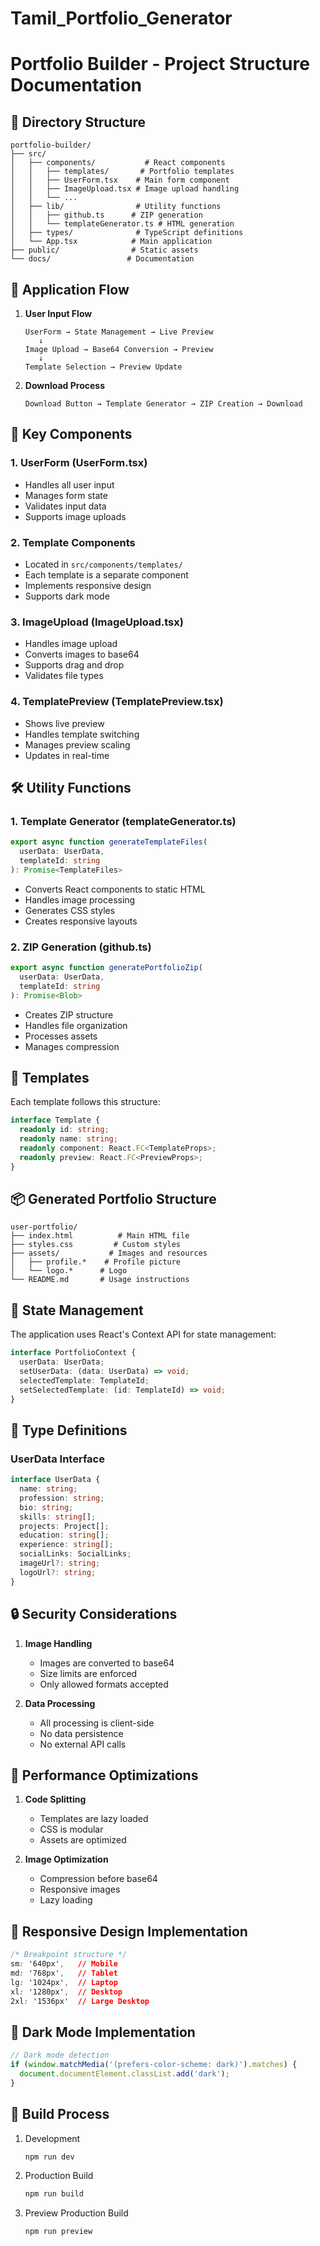 # Tamil_Portfolio_Generator
# Portfolio Builder - Project Structure Documentation

## 📁 Directory Structure

```
portfolio-builder/
├── src/
│   ├── components/           # React components
│   │   ├── templates/       # Portfolio templates
│   │   ├── UserForm.tsx    # Main form component
│   │   ├── ImageUpload.tsx # Image upload handling
│   │   └── ...
│   ├── lib/                # Utility functions
│   │   ├── github.ts      # ZIP generation
│   │   └── templateGenerator.ts # HTML generation
│   ├── types/              # TypeScript definitions
│   └── App.tsx            # Main application
├── public/                # Static assets
└── docs/                 # Documentation
```

## 🔄 Application Flow

1. **User Input Flow**
   ```
   UserForm → State Management → Live Preview
      ↓
   Image Upload → Base64 Conversion → Preview
      ↓
   Template Selection → Preview Update
   ```

2. **Download Process**
   ```
   Download Button → Template Generator → ZIP Creation → Download
   ```

## 🧩 Key Components

### 1. UserForm (UserForm.tsx)
- Handles all user input
- Manages form state
- Validates input data
- Supports image uploads

### 2. Template Components
- Located in `src/components/templates/`
- Each template is a separate component
- Implements responsive design
- Supports dark mode

### 3. ImageUpload (ImageUpload.tsx)
- Handles image upload
- Converts images to base64
- Supports drag and drop
- Validates file types

### 4. TemplatePreview (TemplatePreview.tsx)
- Shows live preview
- Handles template switching
- Manages preview scaling
- Updates in real-time

## 🛠️ Utility Functions

### 1. Template Generator (templateGenerator.ts)
```typescript
export async function generateTemplateFiles(
  userData: UserData,
  templateId: string
): Promise<TemplateFiles>
```
- Converts React components to static HTML
- Handles image processing
- Generates CSS styles
- Creates responsive layouts

### 2. ZIP Generation (github.ts)
```typescript
export async function generatePortfolioZip(
  userData: UserData,
  templateId: string
): Promise<Blob>
```
- Creates ZIP structure
- Handles file organization
- Processes assets
- Manages compression

## 🎨 Templates

Each template follows this structure:
```typescript
interface Template {
  readonly id: string;
  readonly name: string;
  readonly component: React.FC<TemplateProps>;
  readonly preview: React.FC<PreviewProps>;
}
```

## 📦 Generated Portfolio Structure

```
user-portfolio/
├── index.html          # Main HTML file
├── styles.css         # Custom styles
├── assets/           # Images and resources
│   ├── profile.*    # Profile picture
│   └── logo.*      # Logo
└── README.md       # Usage instructions
```

## 🔄 State Management

The application uses React's Context API for state management:
```typescript
interface PortfolioContext {
  userData: UserData;
  setUserData: (data: UserData) => void;
  selectedTemplate: TemplateId;
  setSelectedTemplate: (id: TemplateId) => void;
}
```

## 🎯 Type Definitions

### UserData Interface
```typescript
interface UserData {
  name: string;
  profession: string;
  bio: string;
  skills: string[];
  projects: Project[];
  education: string[];
  experience: string[];
  socialLinks: SocialLinks;
  imageUrl?: string;
  logoUrl?: string;
}
```

## 🔒 Security Considerations

1. **Image Handling**
   - Images are converted to base64
   - Size limits are enforced
   - Only allowed formats accepted

2. **Data Processing**
   - All processing is client-side
   - No data persistence
   - No external API calls

## 🚀 Performance Optimizations

1. **Code Splitting**
   - Templates are lazy loaded
   - CSS is modular
   - Assets are optimized

2. **Image Optimization**
   - Compression before base64
   - Responsive images
   - Lazy loading

## 📱 Responsive Design Implementation

```css
/* Breakpoint structure */
sm: '640px',   // Mobile
md: '768px',   // Tablet
lg: '1024px',  // Laptop
xl: '1280px',  // Desktop
2xl: '1536px'  // Large Desktop
```

## 🌙 Dark Mode Implementation

```typescript
// Dark mode detection
if (window.matchMedia('(prefers-color-scheme: dark)').matches) {
  document.documentElement.classList.add('dark');
}
```

## 🔄 Build Process

1. Development
   ```bash
   npm run dev
   ```

2. Production Build
   ```bash
   npm run build
   ```

3. Preview Production Build
   ```bash
   npm run preview
   ```
